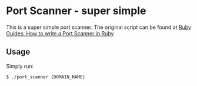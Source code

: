 # Port Scanner - super simple

This is a super simple port scanner. The original script can be found at [Ruby Guides: How to write a Port Scanner in Ruby](https://rubyguides.com/2016/11/port-scanner-in-ruby)

## Usage

Simply run:

    $ ./port_scanner [DOMAIN_NAME]

